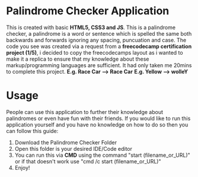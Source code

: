 # Palindrome Checker Application

This is created with basic **HTML5, CSS3 and JS**.
This is a palindrome checker, a palindrome is a word or sentence which is spelled the same both backwards and forwards ignoring any spacing, puncuation and case.
The code you see was created via a request from a **freecodecamp certification project (1/5)**, i decided to copy the freecodecamps layout as i wanted to make it a replica to ensure that my knowledge
about these markup/programming languages are sufficient. It had only taken me 20mins to complete this project.
**E.g. Race Car --> Race Car**
**E.g. Yellow --> wolleY**

# Usage

People can use this application to further their knowledge about palindromes or even have fun with their friends.
If you would like to run this application yourself and you have no knowledge on how to do so then you can follow this guide:
1. Download the Palindrome Checker Folder
2. Open this folder is your desired IDE/Code editor
3. You can run this via **CMD** using the command "start (filename_or_URL)" or if that doesn't work use "cmd /c start (filename_or_URL)"
4. Enjoy!